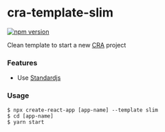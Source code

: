 # cra-template-slim
[![npm version](https://img.shields.io/npm/v/cra-template-slim.svg)](https://www.npmjs.com/package/cra-template-slim)

Clean template to start a new [CRA](https://github.com/facebook/create-react-app) project

### Features
- Use [Standardjs](https://standardjs.com/)

### Usage
```
$ npx create-react-app [app-name] --template slim
$ cd [app-name]
$ yarn start
```
